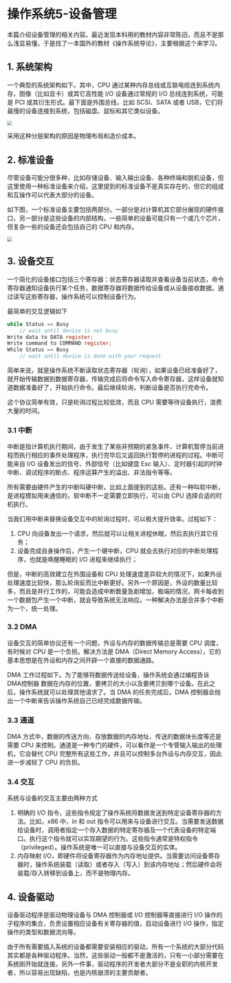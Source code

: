 # 操作系统5-设备管理


本篇介绍设备管理的相关内容。最近发现本科用的教材内容非常陈旧，而且不是那么浅显易懂，于是找了一本国外的教材《操作系统导论》，主要根据这个来学习。

<!--more-->

## 1. 系统架构

一个典型的系统架构如下。其中，CPU 通过某种内存总线或互联电缆连到系统内存，图像（比如显卡）或其它高性能 I/O 设备通过常规的 I/O 总线连到系统，可能是 PCI 或其衍生形式。最下面是外围总线，比如 SCSI、SATA 或者 USB，它们将最慢的设备连接到系统，包括磁盘、鼠标和其它类似设备。

<img src="https://picped-1301226557.cos.ap-beijing.myqcloud.com/BC_20200817_epub_30179184_196.jfif" style="zoom: 67%;" />

采用这种分层架构的原因是物理布局和造价成本。

## 2. 标准设备

尽管设备可能分很多种，比如存储设备、输入输出设备、各种终端和脱机设备，但这里使用一种标准设备来介绍，这里提到的标准设备不是真实存在的，但它的组成和互操作可以代表大部分的设备。

如下图，一个标准设备主要包括两部分。一部分是对计算机其它部分展现的硬件接口，另一部分是这些设备的内部结构，一些简单的设备可能只有一个或几个芯片，但复杂一些的设备还会包括自己的 CPU 和内存。

<img src="https://picped-1301226557.cos.ap-beijing.myqcloud.com/BC_20200817_epub_30179184_197.jfif" style="zoom:67%;" />

## 3. 设备交互

一个简化的设备接口包括三个寄存器：状态寄存器读取并查看设备当前状态，命令寄存器通知设备执行某个任务，数据寄存器将数据传给设备或从设备接收数据。通过读写这些寄存器，操作系统可以控制设备行为。

最简单的交互逻辑如下

```c
while Status == Busy 
    // wait until device is not busy
Write data to DATA register;
Write command to COMMAND register;
While Status == Busy
    // wait until device is done with your request
```

简单来说，就是操作系统不断读取状态寄存器（轮询），如果设备已经准备好了，就开始传输数据到数据寄存器，传输完成后将命令写入命令寄存器，这样设备就知道数据准备好了，开始执行命令。最后继续轮询，判断设备是否执行完命令。

这个协议简单有效，只是轮询过程比较低效，而且 CPU 需要等待设备执行，浪费大量的时间。

### 3.1 中断

中断是指计算机执行期间，由于发生了某些非预期的紧急事件，计算机暂停当前进程而执行相应的事件处理程序，执行完毕后又返回执行暂停的进程的过程。中断可能来自 I/O 设备发出的信号、外部信号（比如键盘 Esc 输入）、定时器引起的时钟中断、调试程序的断点、程序运算产生的溢出、非法指令等等。

所有需要由硬件产生的中断叫硬中断，比如上面提到的这些。还有一种叫软中断，是进程模拟用来通信的，软中断不一定需要立即执行，可以由 CPU 选择合适的时机执行。

当我们用中断来替换设备交互中的轮询过程时，可以极大提升效率。过程如下：

1. CPU 向设备发出一个请求，然后就可以让相关进程休眠，然后去执行其它任务；
2. 设备完成自身操作后，产生一个硬中断，CPU 就会去执行对应的中断处理程序，也就是唤醒睡眠的 I/O 进程来继续执行；

但是，中断的高效建立在外围设备和 CPU 处理速度差异较大的情况下，如果外设处理速度比较快，那么轮询反而比中断更好。另外一个原因是，外设的数量比较多，而且是并行工作的，可能会造成中断数量急剧增加，极端的情况，网卡每收到一个数据包产生一个中断，就会导致系统无法响应。一种解决办法是合并多个中断为一个，统一处理。

### 3.2 DMA

设备交互的简单协议还有一个问题，外设与内存的数据传输总是需要 CPU 调度，有时候对 CPU 是一个负担。解决方法是 DMA（Direct Memory Access），它的基本思想是在外设和内存之间开辟一个直接的数据通路。

DMA 工作过程如下。为了能够将数据传送给设备，操作系统会通过编程告诉 DMA控制器 数据在内存的位置，要拷贝的大小以及要拷贝到哪个设备。在此之后，操作系统就可以处理其他请求了。当 DMA 的任务完成后，DMA 控制器会抛出一个中断来告诉操作系统自己已经完成数据传输。

### 3.3 通道

DMA 方式中，数据的传送方向、存放数据的内存地址、传送的数据块长度等还是需要 CPU 来控制。通道是一种专门的硬件，可以看作是一个专管输入输出的处理机，它会替代 CPU 完整所有这些工作，并且可以控制多台外设与内存交互，因此进一步减轻了 CPU 的负担。

### 3.4 交互

系统与设备的交互主要由两种方式

1. 明确的 I/O 指令，这些指令规定了操作系统将数据发送到特定设备寄存器的方法。比如，x86 中，in 和 out 指令可以用来与设备进行交互。当需要发送数据给设备时，调用者指定一个存入数据的特定寄存器及一个代表设备的特定端口。执行这个指令就可以实现期望的行为。这些指令通常是特权指令（privileged）。操作系统是唯一可以直接与设备交互的实体。
2. 内存映射 I/O，即硬件将设备寄存器作为内存地址提供。当需要访问设备寄存器时，操作系统装载（读取）或者存入（写入）到该内存地址；然后硬件会将装载/存入转移到设备上，而不是物理内存。

## 4. 设备驱动

设备驱动程序是驱动物理设备与 DMA 控制器或 I/O 控制器等直接进行 I/O 操作的子程序的集合，负责设置相应设备有关寄存器的值，启动设备进行 I/O 操作，指定操作的类型和数据流向等。

由于所有需要插入系统的设备都需要安装相应的驱动，所有一个系统的大部分代码其实都是各种驱动程序。当然，这些驱动一般都不是激活的，只有一小部分需要在系统刚开始就连接。另外一件事，驱动程序的开发者大部分不是全职的内核开发者，所以容易出现缺陷，也是内核崩溃的主要贡献者。
